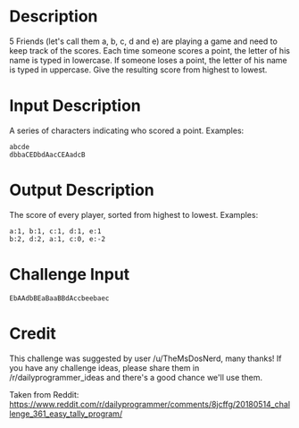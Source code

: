 # Description

5 Friends \(let's call them a, b, c, d and e\) are playing a game and need to keep track of the scores. Each time someone scores a point, the letter of his name is typed in lowercase. If someone loses a point, the letter of his name is typed in uppercase. Give the resulting score from highest to lowest.

# Input Description

A series of characters indicating who scored a point. Examples:

    abcde
    dbbaCEDbdAacCEAadcB

# Output Description

The score of every player, sorted from highest to lowest. Examples:

    a:1, b:1, c:1, d:1, e:1
    b:2, d:2, a:1, c:0, e:-2

# Challenge Input

    EbAAdbBEaBaaBBdAccbeebaec

# Credit

This challenge was suggested by user /u/TheMsDosNerd, many thanks! If you have any challenge ideas, please share them in /r/dailyprogrammer_ideas and there's a good chance we'll use them.

Taken from Reddit: https://www.reddit.com/r/dailyprogrammer/comments/8jcffg/20180514_challenge_361_easy_tally_program/